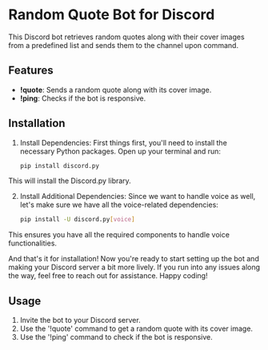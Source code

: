 # Random Quote Bot for Discord

This Discord bot retrieves random quotes along with their cover images from a predefined list and sends them to the channel upon command.

## Features

- **!quote**: Sends a random quote along with its cover image.
- **!ping**: Checks if the bot is responsive.

## Installation

1. Install Dependencies: First things first, you'll need to install the necessary Python packages. Open up your terminal and run:
   
   ```bash
   pip install discord.py

This will install the Discord.py library.

2. Install Additional Dependencies: Since we want to handle voice as well, let's make sure we have all the voice-related dependencies:

   ```bash
   pip install -U discord.py[voice]

This ensures you have all the required components to handle voice functionalities.

And that's it for installation! Now you're ready to start setting up the bot and making your Discord server a bit more lively. If you run into any issues along the way, feel free to reach out for assistance. Happy coding!

## Usage

1. Invite the bot to your Discord server.
2. Use the '!quote' command to get a random quote with its cover image.
3. Use the '!ping' command to check if the bot is responsive.
